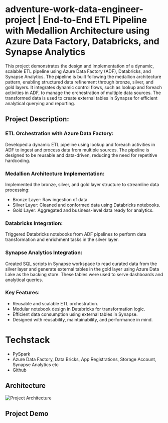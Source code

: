 # adventure-work-data-engineer-project | End-to-End ETL Pipeline with Medallion Architecture using Azure Data Factory, Databricks, and Synapse Analytics

This project demonstrates the design and implementation of a dynamic, scalable ETL pipeline using Azure Data Factory (ADF), Databricks, and Synapse Analytics. The pipeline is built following the medallion architecture pattern, enabling structured data refinement through bronze, silver, and gold layers. It integrates dynamic control flows, such as lookup and foreach activities in ADF, to manage the orchestration of multiple data sources. The transformed data is used to create external tables in Synapse for efficient analytical querying and reporting.

## Project Description:

### ETL Orchestration with Azure Data Factory:
Developed a dynamic ETL pipeline using lookup and foreach activities in ADF to ingest and process data from multiple sources. The pipeline is designed to be reusable and data-driven, reducing the need for repetitive hardcoding.

### Medallion Architecture Implementation:
Implemented the bronze, silver, and gold layer structure to streamline data processing:

- Bronze Layer: Raw ingestion of data.
- Silver Layer: Cleaned and conformed data using Databricks notebooks.
- Gold Layer: Aggregated and business-level data ready for analytics.

### Databricks Integration:
Triggered Databricks notebooks from ADF pipelines to perform data transformation and enrichment tasks in the silver layer.

### Synapse Analytics Integration:
Created SQL scripts in Synapse workspace to read curated data from the silver layer and generate external tables in the gold layer using Azure Data Lake as the backing store. These tables were used to serve dashboards and analytical queries.

### Key Features:
- Reusable and scalable ETL orchestration.
- Modular notebook design in Databricks for transformation logic.
- Efficient data consumption using external tables in Synapse.
- Designed with reusability, maintainability, and performance in mind.



# Techstack
- PySpark
- Azure Data Factory, Data Bricks, App Registrations, Storage Account, Synapse Analytics etc
- Github

## Architecture
  
![Project Architecture](adventure-work-project-flow.png.png)

## Project Demo
